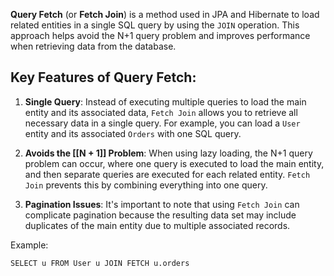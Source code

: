 **Query Fetch** (or **Fetch Join**) is a method used in JPA and Hibernate to load related entities in a single SQL query by using the `JOIN` operation. This approach helps avoid the N+1 query problem and improves performance when retrieving data from the database.

## Key Features of Query Fetch:

1. **Single Query**:
   Instead of executing multiple queries to load the main entity and its associated data, `Fetch Join` allows you to retrieve all necessary data in a single query. For example, you can load a `User` entity and its associated `Orders` with one SQL query.

2. **Avoids the [[N + 1]] Problem**:
   When using lazy loading, the N+1 query problem can occur, where one query is executed to load the main entity, and then separate queries are executed for each related entity. `Fetch Join` prevents this by combining everything into one query.

3. **Pagination Issues**:
   It's important to note that using `Fetch Join` can complicate pagination because the resulting data set may include duplicates of the main entity due to multiple associated records.

Example:
```JPQL
SELECT u FROM User u JOIN FETCH u.orders
```
